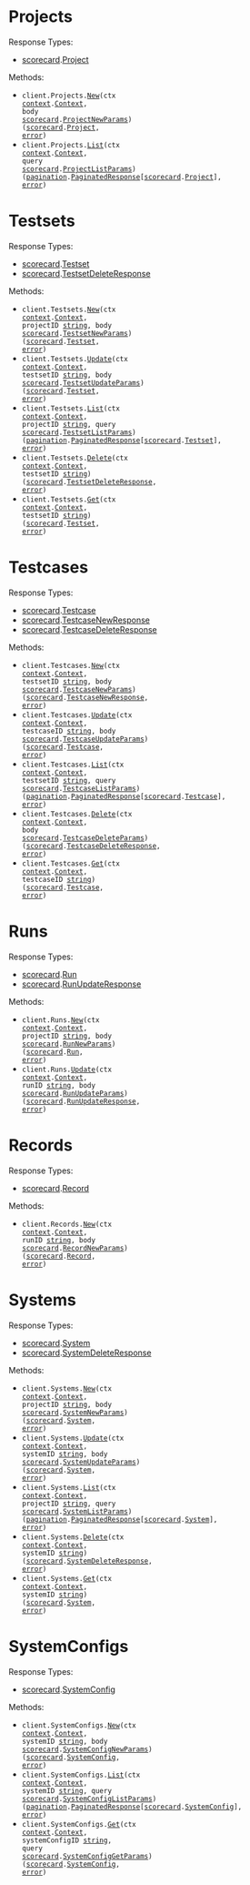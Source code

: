 # Projects

Response Types:

- <a href="https://pkg.go.dev/github.com/stainless-sdks/scorecard-go">scorecard</a>.<a href="https://pkg.go.dev/github.com/stainless-sdks/scorecard-go#Project">Project</a>

Methods:

- <code title="post /projects">client.Projects.<a href="https://pkg.go.dev/github.com/stainless-sdks/scorecard-go#ProjectService.New">New</a>(ctx <a href="https://pkg.go.dev/context">context</a>.<a href="https://pkg.go.dev/context#Context">Context</a>, body <a href="https://pkg.go.dev/github.com/stainless-sdks/scorecard-go">scorecard</a>.<a href="https://pkg.go.dev/github.com/stainless-sdks/scorecard-go#ProjectNewParams">ProjectNewParams</a>) (<a href="https://pkg.go.dev/github.com/stainless-sdks/scorecard-go">scorecard</a>.<a href="https://pkg.go.dev/github.com/stainless-sdks/scorecard-go#Project">Project</a>, <a href="https://pkg.go.dev/builtin#error">error</a>)</code>
- <code title="get /projects">client.Projects.<a href="https://pkg.go.dev/github.com/stainless-sdks/scorecard-go#ProjectService.List">List</a>(ctx <a href="https://pkg.go.dev/context">context</a>.<a href="https://pkg.go.dev/context#Context">Context</a>, query <a href="https://pkg.go.dev/github.com/stainless-sdks/scorecard-go">scorecard</a>.<a href="https://pkg.go.dev/github.com/stainless-sdks/scorecard-go#ProjectListParams">ProjectListParams</a>) (<a href="https://pkg.go.dev/github.com/stainless-sdks/scorecard-go/packages/pagination">pagination</a>.<a href="https://pkg.go.dev/github.com/stainless-sdks/scorecard-go/packages/pagination#PaginatedResponse">PaginatedResponse</a>[<a href="https://pkg.go.dev/github.com/stainless-sdks/scorecard-go">scorecard</a>.<a href="https://pkg.go.dev/github.com/stainless-sdks/scorecard-go#Project">Project</a>], <a href="https://pkg.go.dev/builtin#error">error</a>)</code>

# Testsets

Response Types:

- <a href="https://pkg.go.dev/github.com/stainless-sdks/scorecard-go">scorecard</a>.<a href="https://pkg.go.dev/github.com/stainless-sdks/scorecard-go#Testset">Testset</a>
- <a href="https://pkg.go.dev/github.com/stainless-sdks/scorecard-go">scorecard</a>.<a href="https://pkg.go.dev/github.com/stainless-sdks/scorecard-go#TestsetDeleteResponse">TestsetDeleteResponse</a>

Methods:

- <code title="post /projects/{projectId}/testsets">client.Testsets.<a href="https://pkg.go.dev/github.com/stainless-sdks/scorecard-go#TestsetService.New">New</a>(ctx <a href="https://pkg.go.dev/context">context</a>.<a href="https://pkg.go.dev/context#Context">Context</a>, projectID <a href="https://pkg.go.dev/builtin#string">string</a>, body <a href="https://pkg.go.dev/github.com/stainless-sdks/scorecard-go">scorecard</a>.<a href="https://pkg.go.dev/github.com/stainless-sdks/scorecard-go#TestsetNewParams">TestsetNewParams</a>) (<a href="https://pkg.go.dev/github.com/stainless-sdks/scorecard-go">scorecard</a>.<a href="https://pkg.go.dev/github.com/stainless-sdks/scorecard-go#Testset">Testset</a>, <a href="https://pkg.go.dev/builtin#error">error</a>)</code>
- <code title="patch /testsets/{testsetId}">client.Testsets.<a href="https://pkg.go.dev/github.com/stainless-sdks/scorecard-go#TestsetService.Update">Update</a>(ctx <a href="https://pkg.go.dev/context">context</a>.<a href="https://pkg.go.dev/context#Context">Context</a>, testsetID <a href="https://pkg.go.dev/builtin#string">string</a>, body <a href="https://pkg.go.dev/github.com/stainless-sdks/scorecard-go">scorecard</a>.<a href="https://pkg.go.dev/github.com/stainless-sdks/scorecard-go#TestsetUpdateParams">TestsetUpdateParams</a>) (<a href="https://pkg.go.dev/github.com/stainless-sdks/scorecard-go">scorecard</a>.<a href="https://pkg.go.dev/github.com/stainless-sdks/scorecard-go#Testset">Testset</a>, <a href="https://pkg.go.dev/builtin#error">error</a>)</code>
- <code title="get /projects/{projectId}/testsets">client.Testsets.<a href="https://pkg.go.dev/github.com/stainless-sdks/scorecard-go#TestsetService.List">List</a>(ctx <a href="https://pkg.go.dev/context">context</a>.<a href="https://pkg.go.dev/context#Context">Context</a>, projectID <a href="https://pkg.go.dev/builtin#string">string</a>, query <a href="https://pkg.go.dev/github.com/stainless-sdks/scorecard-go">scorecard</a>.<a href="https://pkg.go.dev/github.com/stainless-sdks/scorecard-go#TestsetListParams">TestsetListParams</a>) (<a href="https://pkg.go.dev/github.com/stainless-sdks/scorecard-go/packages/pagination">pagination</a>.<a href="https://pkg.go.dev/github.com/stainless-sdks/scorecard-go/packages/pagination#PaginatedResponse">PaginatedResponse</a>[<a href="https://pkg.go.dev/github.com/stainless-sdks/scorecard-go">scorecard</a>.<a href="https://pkg.go.dev/github.com/stainless-sdks/scorecard-go#Testset">Testset</a>], <a href="https://pkg.go.dev/builtin#error">error</a>)</code>
- <code title="delete /testsets/{testsetId}">client.Testsets.<a href="https://pkg.go.dev/github.com/stainless-sdks/scorecard-go#TestsetService.Delete">Delete</a>(ctx <a href="https://pkg.go.dev/context">context</a>.<a href="https://pkg.go.dev/context#Context">Context</a>, testsetID <a href="https://pkg.go.dev/builtin#string">string</a>) (<a href="https://pkg.go.dev/github.com/stainless-sdks/scorecard-go">scorecard</a>.<a href="https://pkg.go.dev/github.com/stainless-sdks/scorecard-go#TestsetDeleteResponse">TestsetDeleteResponse</a>, <a href="https://pkg.go.dev/builtin#error">error</a>)</code>
- <code title="get /testsets/{testsetId}">client.Testsets.<a href="https://pkg.go.dev/github.com/stainless-sdks/scorecard-go#TestsetService.Get">Get</a>(ctx <a href="https://pkg.go.dev/context">context</a>.<a href="https://pkg.go.dev/context#Context">Context</a>, testsetID <a href="https://pkg.go.dev/builtin#string">string</a>) (<a href="https://pkg.go.dev/github.com/stainless-sdks/scorecard-go">scorecard</a>.<a href="https://pkg.go.dev/github.com/stainless-sdks/scorecard-go#Testset">Testset</a>, <a href="https://pkg.go.dev/builtin#error">error</a>)</code>

# Testcases

Response Types:

- <a href="https://pkg.go.dev/github.com/stainless-sdks/scorecard-go">scorecard</a>.<a href="https://pkg.go.dev/github.com/stainless-sdks/scorecard-go#Testcase">Testcase</a>
- <a href="https://pkg.go.dev/github.com/stainless-sdks/scorecard-go">scorecard</a>.<a href="https://pkg.go.dev/github.com/stainless-sdks/scorecard-go#TestcaseNewResponse">TestcaseNewResponse</a>
- <a href="https://pkg.go.dev/github.com/stainless-sdks/scorecard-go">scorecard</a>.<a href="https://pkg.go.dev/github.com/stainless-sdks/scorecard-go#TestcaseDeleteResponse">TestcaseDeleteResponse</a>

Methods:

- <code title="post /testsets/{testsetId}/testcases">client.Testcases.<a href="https://pkg.go.dev/github.com/stainless-sdks/scorecard-go#TestcaseService.New">New</a>(ctx <a href="https://pkg.go.dev/context">context</a>.<a href="https://pkg.go.dev/context#Context">Context</a>, testsetID <a href="https://pkg.go.dev/builtin#string">string</a>, body <a href="https://pkg.go.dev/github.com/stainless-sdks/scorecard-go">scorecard</a>.<a href="https://pkg.go.dev/github.com/stainless-sdks/scorecard-go#TestcaseNewParams">TestcaseNewParams</a>) (<a href="https://pkg.go.dev/github.com/stainless-sdks/scorecard-go">scorecard</a>.<a href="https://pkg.go.dev/github.com/stainless-sdks/scorecard-go#TestcaseNewResponse">TestcaseNewResponse</a>, <a href="https://pkg.go.dev/builtin#error">error</a>)</code>
- <code title="put /testcases/{testcaseId}">client.Testcases.<a href="https://pkg.go.dev/github.com/stainless-sdks/scorecard-go#TestcaseService.Update">Update</a>(ctx <a href="https://pkg.go.dev/context">context</a>.<a href="https://pkg.go.dev/context#Context">Context</a>, testcaseID <a href="https://pkg.go.dev/builtin#string">string</a>, body <a href="https://pkg.go.dev/github.com/stainless-sdks/scorecard-go">scorecard</a>.<a href="https://pkg.go.dev/github.com/stainless-sdks/scorecard-go#TestcaseUpdateParams">TestcaseUpdateParams</a>) (<a href="https://pkg.go.dev/github.com/stainless-sdks/scorecard-go">scorecard</a>.<a href="https://pkg.go.dev/github.com/stainless-sdks/scorecard-go#Testcase">Testcase</a>, <a href="https://pkg.go.dev/builtin#error">error</a>)</code>
- <code title="get /testsets/{testsetId}/testcases">client.Testcases.<a href="https://pkg.go.dev/github.com/stainless-sdks/scorecard-go#TestcaseService.List">List</a>(ctx <a href="https://pkg.go.dev/context">context</a>.<a href="https://pkg.go.dev/context#Context">Context</a>, testsetID <a href="https://pkg.go.dev/builtin#string">string</a>, query <a href="https://pkg.go.dev/github.com/stainless-sdks/scorecard-go">scorecard</a>.<a href="https://pkg.go.dev/github.com/stainless-sdks/scorecard-go#TestcaseListParams">TestcaseListParams</a>) (<a href="https://pkg.go.dev/github.com/stainless-sdks/scorecard-go/packages/pagination">pagination</a>.<a href="https://pkg.go.dev/github.com/stainless-sdks/scorecard-go/packages/pagination#PaginatedResponse">PaginatedResponse</a>[<a href="https://pkg.go.dev/github.com/stainless-sdks/scorecard-go">scorecard</a>.<a href="https://pkg.go.dev/github.com/stainless-sdks/scorecard-go#Testcase">Testcase</a>], <a href="https://pkg.go.dev/builtin#error">error</a>)</code>
- <code title="post /testcases/bulk-delete">client.Testcases.<a href="https://pkg.go.dev/github.com/stainless-sdks/scorecard-go#TestcaseService.Delete">Delete</a>(ctx <a href="https://pkg.go.dev/context">context</a>.<a href="https://pkg.go.dev/context#Context">Context</a>, body <a href="https://pkg.go.dev/github.com/stainless-sdks/scorecard-go">scorecard</a>.<a href="https://pkg.go.dev/github.com/stainless-sdks/scorecard-go#TestcaseDeleteParams">TestcaseDeleteParams</a>) (<a href="https://pkg.go.dev/github.com/stainless-sdks/scorecard-go">scorecard</a>.<a href="https://pkg.go.dev/github.com/stainless-sdks/scorecard-go#TestcaseDeleteResponse">TestcaseDeleteResponse</a>, <a href="https://pkg.go.dev/builtin#error">error</a>)</code>
- <code title="get /testcases/{testcaseId}">client.Testcases.<a href="https://pkg.go.dev/github.com/stainless-sdks/scorecard-go#TestcaseService.Get">Get</a>(ctx <a href="https://pkg.go.dev/context">context</a>.<a href="https://pkg.go.dev/context#Context">Context</a>, testcaseID <a href="https://pkg.go.dev/builtin#string">string</a>) (<a href="https://pkg.go.dev/github.com/stainless-sdks/scorecard-go">scorecard</a>.<a href="https://pkg.go.dev/github.com/stainless-sdks/scorecard-go#Testcase">Testcase</a>, <a href="https://pkg.go.dev/builtin#error">error</a>)</code>

# Runs

Response Types:

- <a href="https://pkg.go.dev/github.com/stainless-sdks/scorecard-go">scorecard</a>.<a href="https://pkg.go.dev/github.com/stainless-sdks/scorecard-go#Run">Run</a>
- <a href="https://pkg.go.dev/github.com/stainless-sdks/scorecard-go">scorecard</a>.<a href="https://pkg.go.dev/github.com/stainless-sdks/scorecard-go#RunUpdateResponse">RunUpdateResponse</a>

Methods:

- <code title="post /projects/{projectId}/runs">client.Runs.<a href="https://pkg.go.dev/github.com/stainless-sdks/scorecard-go#RunService.New">New</a>(ctx <a href="https://pkg.go.dev/context">context</a>.<a href="https://pkg.go.dev/context#Context">Context</a>, projectID <a href="https://pkg.go.dev/builtin#string">string</a>, body <a href="https://pkg.go.dev/github.com/stainless-sdks/scorecard-go">scorecard</a>.<a href="https://pkg.go.dev/github.com/stainless-sdks/scorecard-go#RunNewParams">RunNewParams</a>) (<a href="https://pkg.go.dev/github.com/stainless-sdks/scorecard-go">scorecard</a>.<a href="https://pkg.go.dev/github.com/stainless-sdks/scorecard-go#Run">Run</a>, <a href="https://pkg.go.dev/builtin#error">error</a>)</code>
- <code title="patch /runs/{runId}">client.Runs.<a href="https://pkg.go.dev/github.com/stainless-sdks/scorecard-go#RunService.Update">Update</a>(ctx <a href="https://pkg.go.dev/context">context</a>.<a href="https://pkg.go.dev/context#Context">Context</a>, runID <a href="https://pkg.go.dev/builtin#string">string</a>, body <a href="https://pkg.go.dev/github.com/stainless-sdks/scorecard-go">scorecard</a>.<a href="https://pkg.go.dev/github.com/stainless-sdks/scorecard-go#RunUpdateParams">RunUpdateParams</a>) (<a href="https://pkg.go.dev/github.com/stainless-sdks/scorecard-go">scorecard</a>.<a href="https://pkg.go.dev/github.com/stainless-sdks/scorecard-go#RunUpdateResponse">RunUpdateResponse</a>, <a href="https://pkg.go.dev/builtin#error">error</a>)</code>

# Records

Response Types:

- <a href="https://pkg.go.dev/github.com/stainless-sdks/scorecard-go">scorecard</a>.<a href="https://pkg.go.dev/github.com/stainless-sdks/scorecard-go#Record">Record</a>

Methods:

- <code title="post /runs/{runId}/records">client.Records.<a href="https://pkg.go.dev/github.com/stainless-sdks/scorecard-go#RecordService.New">New</a>(ctx <a href="https://pkg.go.dev/context">context</a>.<a href="https://pkg.go.dev/context#Context">Context</a>, runID <a href="https://pkg.go.dev/builtin#string">string</a>, body <a href="https://pkg.go.dev/github.com/stainless-sdks/scorecard-go">scorecard</a>.<a href="https://pkg.go.dev/github.com/stainless-sdks/scorecard-go#RecordNewParams">RecordNewParams</a>) (<a href="https://pkg.go.dev/github.com/stainless-sdks/scorecard-go">scorecard</a>.<a href="https://pkg.go.dev/github.com/stainless-sdks/scorecard-go#Record">Record</a>, <a href="https://pkg.go.dev/builtin#error">error</a>)</code>

# Systems

Response Types:

- <a href="https://pkg.go.dev/github.com/stainless-sdks/scorecard-go">scorecard</a>.<a href="https://pkg.go.dev/github.com/stainless-sdks/scorecard-go#System">System</a>
- <a href="https://pkg.go.dev/github.com/stainless-sdks/scorecard-go">scorecard</a>.<a href="https://pkg.go.dev/github.com/stainless-sdks/scorecard-go#SystemDeleteResponse">SystemDeleteResponse</a>

Methods:

- <code title="post /projects/{projectId}/systems">client.Systems.<a href="https://pkg.go.dev/github.com/stainless-sdks/scorecard-go#SystemService.New">New</a>(ctx <a href="https://pkg.go.dev/context">context</a>.<a href="https://pkg.go.dev/context#Context">Context</a>, projectID <a href="https://pkg.go.dev/builtin#string">string</a>, body <a href="https://pkg.go.dev/github.com/stainless-sdks/scorecard-go">scorecard</a>.<a href="https://pkg.go.dev/github.com/stainless-sdks/scorecard-go#SystemNewParams">SystemNewParams</a>) (<a href="https://pkg.go.dev/github.com/stainless-sdks/scorecard-go">scorecard</a>.<a href="https://pkg.go.dev/github.com/stainless-sdks/scorecard-go#System">System</a>, <a href="https://pkg.go.dev/builtin#error">error</a>)</code>
- <code title="patch /systems/{systemId}">client.Systems.<a href="https://pkg.go.dev/github.com/stainless-sdks/scorecard-go#SystemService.Update">Update</a>(ctx <a href="https://pkg.go.dev/context">context</a>.<a href="https://pkg.go.dev/context#Context">Context</a>, systemID <a href="https://pkg.go.dev/builtin#string">string</a>, body <a href="https://pkg.go.dev/github.com/stainless-sdks/scorecard-go">scorecard</a>.<a href="https://pkg.go.dev/github.com/stainless-sdks/scorecard-go#SystemUpdateParams">SystemUpdateParams</a>) (<a href="https://pkg.go.dev/github.com/stainless-sdks/scorecard-go">scorecard</a>.<a href="https://pkg.go.dev/github.com/stainless-sdks/scorecard-go#System">System</a>, <a href="https://pkg.go.dev/builtin#error">error</a>)</code>
- <code title="get /projects/{projectId}/systems">client.Systems.<a href="https://pkg.go.dev/github.com/stainless-sdks/scorecard-go#SystemService.List">List</a>(ctx <a href="https://pkg.go.dev/context">context</a>.<a href="https://pkg.go.dev/context#Context">Context</a>, projectID <a href="https://pkg.go.dev/builtin#string">string</a>, query <a href="https://pkg.go.dev/github.com/stainless-sdks/scorecard-go">scorecard</a>.<a href="https://pkg.go.dev/github.com/stainless-sdks/scorecard-go#SystemListParams">SystemListParams</a>) (<a href="https://pkg.go.dev/github.com/stainless-sdks/scorecard-go/packages/pagination">pagination</a>.<a href="https://pkg.go.dev/github.com/stainless-sdks/scorecard-go/packages/pagination#PaginatedResponse">PaginatedResponse</a>[<a href="https://pkg.go.dev/github.com/stainless-sdks/scorecard-go">scorecard</a>.<a href="https://pkg.go.dev/github.com/stainless-sdks/scorecard-go#System">System</a>], <a href="https://pkg.go.dev/builtin#error">error</a>)</code>
- <code title="delete /systems/{systemId}">client.Systems.<a href="https://pkg.go.dev/github.com/stainless-sdks/scorecard-go#SystemService.Delete">Delete</a>(ctx <a href="https://pkg.go.dev/context">context</a>.<a href="https://pkg.go.dev/context#Context">Context</a>, systemID <a href="https://pkg.go.dev/builtin#string">string</a>) (<a href="https://pkg.go.dev/github.com/stainless-sdks/scorecard-go">scorecard</a>.<a href="https://pkg.go.dev/github.com/stainless-sdks/scorecard-go#SystemDeleteResponse">SystemDeleteResponse</a>, <a href="https://pkg.go.dev/builtin#error">error</a>)</code>
- <code title="get /systems/{systemId}">client.Systems.<a href="https://pkg.go.dev/github.com/stainless-sdks/scorecard-go#SystemService.Get">Get</a>(ctx <a href="https://pkg.go.dev/context">context</a>.<a href="https://pkg.go.dev/context#Context">Context</a>, systemID <a href="https://pkg.go.dev/builtin#string">string</a>) (<a href="https://pkg.go.dev/github.com/stainless-sdks/scorecard-go">scorecard</a>.<a href="https://pkg.go.dev/github.com/stainless-sdks/scorecard-go#System">System</a>, <a href="https://pkg.go.dev/builtin#error">error</a>)</code>

# SystemConfigs

Response Types:

- <a href="https://pkg.go.dev/github.com/stainless-sdks/scorecard-go">scorecard</a>.<a href="https://pkg.go.dev/github.com/stainless-sdks/scorecard-go#SystemConfig">SystemConfig</a>

Methods:

- <code title="post /systems/{systemId}/configs">client.SystemConfigs.<a href="https://pkg.go.dev/github.com/stainless-sdks/scorecard-go#SystemConfigService.New">New</a>(ctx <a href="https://pkg.go.dev/context">context</a>.<a href="https://pkg.go.dev/context#Context">Context</a>, systemID <a href="https://pkg.go.dev/builtin#string">string</a>, body <a href="https://pkg.go.dev/github.com/stainless-sdks/scorecard-go">scorecard</a>.<a href="https://pkg.go.dev/github.com/stainless-sdks/scorecard-go#SystemConfigNewParams">SystemConfigNewParams</a>) (<a href="https://pkg.go.dev/github.com/stainless-sdks/scorecard-go">scorecard</a>.<a href="https://pkg.go.dev/github.com/stainless-sdks/scorecard-go#SystemConfig">SystemConfig</a>, <a href="https://pkg.go.dev/builtin#error">error</a>)</code>
- <code title="get /systems/{systemId}/configs">client.SystemConfigs.<a href="https://pkg.go.dev/github.com/stainless-sdks/scorecard-go#SystemConfigService.List">List</a>(ctx <a href="https://pkg.go.dev/context">context</a>.<a href="https://pkg.go.dev/context#Context">Context</a>, systemID <a href="https://pkg.go.dev/builtin#string">string</a>, query <a href="https://pkg.go.dev/github.com/stainless-sdks/scorecard-go">scorecard</a>.<a href="https://pkg.go.dev/github.com/stainless-sdks/scorecard-go#SystemConfigListParams">SystemConfigListParams</a>) (<a href="https://pkg.go.dev/github.com/stainless-sdks/scorecard-go/packages/pagination">pagination</a>.<a href="https://pkg.go.dev/github.com/stainless-sdks/scorecard-go/packages/pagination#PaginatedResponse">PaginatedResponse</a>[<a href="https://pkg.go.dev/github.com/stainless-sdks/scorecard-go">scorecard</a>.<a href="https://pkg.go.dev/github.com/stainless-sdks/scorecard-go#SystemConfig">SystemConfig</a>], <a href="https://pkg.go.dev/builtin#error">error</a>)</code>
- <code title="get /systems/{systemId}/configs/{systemConfigId}">client.SystemConfigs.<a href="https://pkg.go.dev/github.com/stainless-sdks/scorecard-go#SystemConfigService.Get">Get</a>(ctx <a href="https://pkg.go.dev/context">context</a>.<a href="https://pkg.go.dev/context#Context">Context</a>, systemConfigID <a href="https://pkg.go.dev/builtin#string">string</a>, query <a href="https://pkg.go.dev/github.com/stainless-sdks/scorecard-go">scorecard</a>.<a href="https://pkg.go.dev/github.com/stainless-sdks/scorecard-go#SystemConfigGetParams">SystemConfigGetParams</a>) (<a href="https://pkg.go.dev/github.com/stainless-sdks/scorecard-go">scorecard</a>.<a href="https://pkg.go.dev/github.com/stainless-sdks/scorecard-go#SystemConfig">SystemConfig</a>, <a href="https://pkg.go.dev/builtin#error">error</a>)</code>
